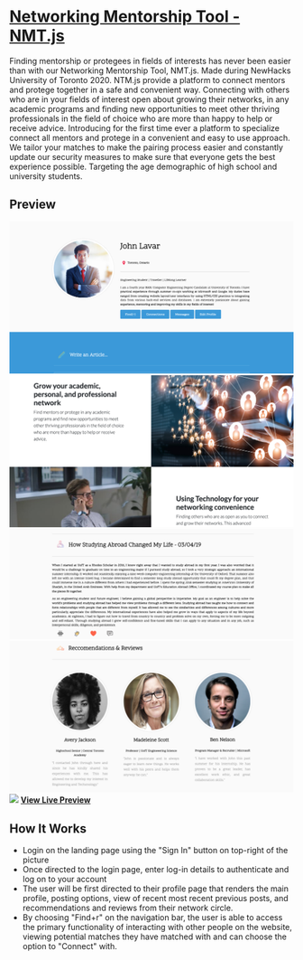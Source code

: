 # [Networking Mentorship Tool - NMT.js](http://127.0.0.1:5500/index.html)

Finding mentorship or protegees in fields of interests has never been easier than with our Networking Mentorship Tool, NMT.js. Made during NewHacks University of Toronto 2020. NTM.js provide a platform to connect mentors and protege together in a safe and convenient way. Connecting with others who are in your fields of interest open about growing their networks, in any academic programs and finding new opportunities to meet other thriving professionals in the field of choice who are more than happy to help or receive advice. Introducing for the first time ever a platform to specialize connect all mentors and protege in a convenient and easy to use approach. We tailor your matches to make the pairing process easier and constantly update our security measures to make sure that everyone gets the best experience possible. Targeting the age demographic of high school and university students.

## Preview

<img src="https://github.com/sherriejudy/NewHacks/blob/master/img/Profile.png"></img>
<img src="https://github.com/sherriejudy/NewHacks/blob/master/img/Landing.png"></img>
<img src="https://github.com/sherriejudy/NewHacks/blob/master/img/Blog.png"></img>
<img src="https://github.com/sherriejudy/NewHacks/blob/master/img/Testimonials.png"></img>
<img src="https://github.com/sherriejudy/NewHacks/blob/master/img/Explore"></img>
**[View Live Preview](https://sherriejudy.github.io/NewHacks/)**

## How It Works

- Login on the landing page using the "Sign In" button on top-right of the picture
- Once directed to the login page, enter log-in details to authenticate and log on to your account
- The user will be first directed to their profile page that renders the main profile, posting options, view of recent most recent previous posts, and recommendations and reviews from their network circle.
- By choosing "Find+r" on the navigation bar, the user is able to access the primary functionality of interacting with other people on the website, viewing potential matches they have matched with and can choose the option to "Connect" with.
